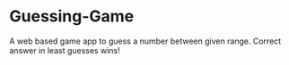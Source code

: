 # Guessing-Game
A web based game app to guess a number between given range. Correct answer in least guesses wins!
